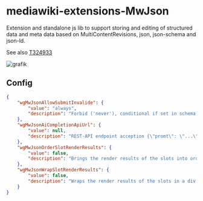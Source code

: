 # mediawiki-extensions-MwJson

Extension and standalone js lib to support storing and editing of structured data and meta data based on MultiContentRevisions, json, json-schema and json-ld.

See also [T324933](https://phabricator.wikimedia.org/T324933)

![grafik](https://user-images.githubusercontent.com/52674635/218385870-34be7312-00bb-4da0-ab3d-a811c01f5181.png)

## Config

```json
{
    "wgMwJsonAllowSubmitInvalide": {
        "value": "always",
        "description": "Forbid ('never'), conditional if set in schema option ('option') or always ('always') allow the user to save data failing schema validation."
    },
    "wgMwJsonAiCompletionApiUrl": {
        "value": null,
        "description": "REST-API endpoint acception {\"promt\": \"...\", \"jsonschema\": \"\"} and returning a valide schema instance."
    },
    "wgMwJsonOrderSlotRenderResults": {
        "value": false,
        "description": "Brings the render results of the slots into order 'header', 'main', 'footer', <additional slots>."
    },
    "wgMwJsonWrapSlotRenderResults": {
        "value": false,
        "description": "Wraps the render results of the slots in a div element"
    }
}
```


